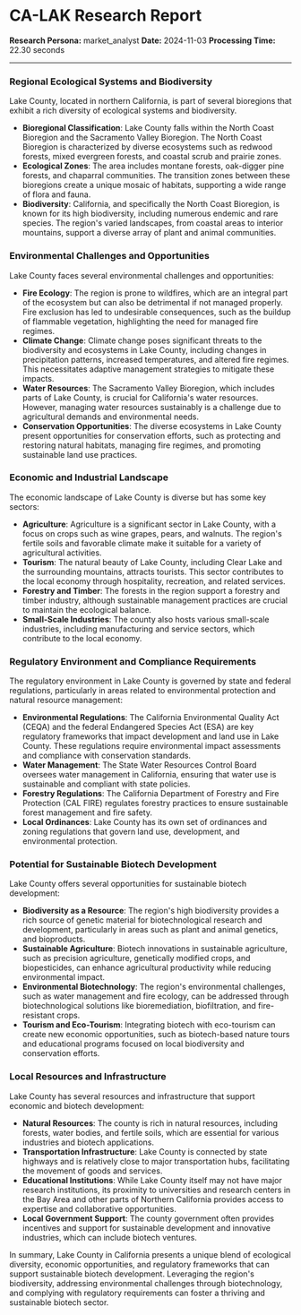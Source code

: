 # CA-LAK Research Report

**Research Persona:** market_analyst
**Date:** 2024-11-03
**Processing Time:** 22.30 seconds

---

### Regional Ecological Systems and Biodiversity

Lake County, located in northern California, is part of several bioregions that exhibit a rich diversity of ecological systems and biodiversity.

- **Bioregional Classification**: Lake County falls within the North Coast Bioregion and the Sacramento Valley Bioregion. The North Coast Bioregion is characterized by diverse ecosystems such as redwood forests, mixed evergreen forests, and coastal scrub and prairie zones.
- **Ecological Zones**: The area includes montane forests, oak-digger pine forests, and chaparral communities. The transition zones between these bioregions create a unique mosaic of habitats, supporting a wide range of flora and fauna.
- **Biodiversity**: California, and specifically the North Coast Bioregion, is known for its high biodiversity, including numerous endemic and rare species. The region's varied landscapes, from coastal areas to interior mountains, support a diverse array of plant and animal communities.

### Environmental Challenges and Opportunities

Lake County faces several environmental challenges and opportunities:

- **Fire Ecology**: The region is prone to wildfires, which are an integral part of the ecosystem but can also be detrimental if not managed properly. Fire exclusion has led to undesirable consequences, such as the buildup of flammable vegetation, highlighting the need for managed fire regimes.
- **Climate Change**: Climate change poses significant threats to the biodiversity and ecosystems in Lake County, including changes in precipitation patterns, increased temperatures, and altered fire regimes. This necessitates adaptive management strategies to mitigate these impacts.
- **Water Resources**: The Sacramento Valley Bioregion, which includes parts of Lake County, is crucial for California's water resources. However, managing water resources sustainably is a challenge due to agricultural demands and environmental needs.
- **Conservation Opportunities**: The diverse ecosystems in Lake County present opportunities for conservation efforts, such as protecting and restoring natural habitats, managing fire regimes, and promoting sustainable land use practices.

### Economic and Industrial Landscape

The economic landscape of Lake County is diverse but has some key sectors:

- **Agriculture**: Agriculture is a significant sector in Lake County, with a focus on crops such as wine grapes, pears, and walnuts. The region's fertile soils and favorable climate make it suitable for a variety of agricultural activities.
- **Tourism**: The natural beauty of Lake County, including Clear Lake and the surrounding mountains, attracts tourists. This sector contributes to the local economy through hospitality, recreation, and related services.
- **Forestry and Timber**: The forests in the region support a forestry and timber industry, although sustainable management practices are crucial to maintain the ecological balance.
- **Small-Scale Industries**: The county also hosts various small-scale industries, including manufacturing and service sectors, which contribute to the local economy.

### Regulatory Environment and Compliance Requirements

The regulatory environment in Lake County is governed by state and federal regulations, particularly in areas related to environmental protection and natural resource management:

- **Environmental Regulations**: The California Environmental Quality Act (CEQA) and the federal Endangered Species Act (ESA) are key regulatory frameworks that impact development and land use in Lake County. These regulations require environmental impact assessments and compliance with conservation standards.
- **Water Management**: The State Water Resources Control Board oversees water management in California, ensuring that water use is sustainable and compliant with state policies.
- **Forestry Regulations**: The California Department of Forestry and Fire Protection (CAL FIRE) regulates forestry practices to ensure sustainable forest management and fire safety.
- **Local Ordinances**: Lake County has its own set of ordinances and zoning regulations that govern land use, development, and environmental protection.

### Potential for Sustainable Biotech Development

Lake County offers several opportunities for sustainable biotech development:

- **Biodiversity as a Resource**: The region's high biodiversity provides a rich source of genetic material for biotechnological research and development, particularly in areas such as plant and animal genetics, and bioproducts.
- **Sustainable Agriculture**: Biotech innovations in sustainable agriculture, such as precision agriculture, genetically modified crops, and biopesticides, can enhance agricultural productivity while reducing environmental impact.
- **Environmental Biotechnology**: The region's environmental challenges, such as water management and fire ecology, can be addressed through biotechnological solutions like bioremediation, biofiltration, and fire-resistant crops.
- **Tourism and Eco-Tourism**: Integrating biotech with eco-tourism can create new economic opportunities, such as biotech-based nature tours and educational programs focused on local biodiversity and conservation efforts.

### Local Resources and Infrastructure

Lake County has several resources and infrastructure that support economic and biotech development:

- **Natural Resources**: The county is rich in natural resources, including forests, water bodies, and fertile soils, which are essential for various industries and biotech applications.
- **Transportation Infrastructure**: Lake County is connected by state highways and is relatively close to major transportation hubs, facilitating the movement of goods and services.
- **Educational Institutions**: While Lake County itself may not have major research institutions, its proximity to universities and research centers in the Bay Area and other parts of Northern California provides access to expertise and collaborative opportunities.
- **Local Government Support**: The county government often provides incentives and support for sustainable development and innovative industries, which can include biotech ventures.

In summary, Lake County in California presents a unique blend of ecological diversity, economic opportunities, and regulatory frameworks that can support sustainable biotech development. Leveraging the region's biodiversity, addressing environmental challenges through biotechnology, and complying with regulatory requirements can foster a thriving and sustainable biotech sector.